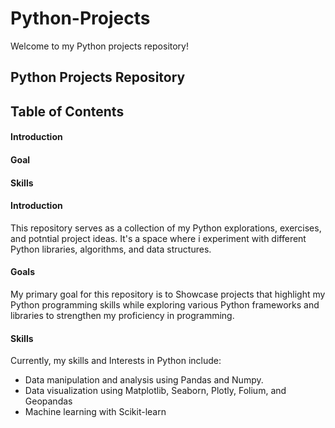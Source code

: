# Python-Projects

Welcome to my Python projects repository!

## Python Projects Repository

## Table of Contents

#### Introduction
#### Goal
#### Skills

#### Introduction
This repository serves as a collection of my Python explorations, exercises, and potntial project ideas. It's a space where i experiment with different 
Python libraries, algorithms, and data structures.

#### Goals
My primary goal for this repository is to Showcase projects that highlight my Python programming skills while exploring various Python
frameworks and libraries to strengthen my proficiency in programming.

#### Skills
Currently, my skills and Interests in Python include:
-  Data manipulation and analysis using Pandas and Numpy.
-  Data visualization using Matplotlib, Seaborn, Plotly, Folium, and Geopandas
-  Machine learning with Scikit-learn
